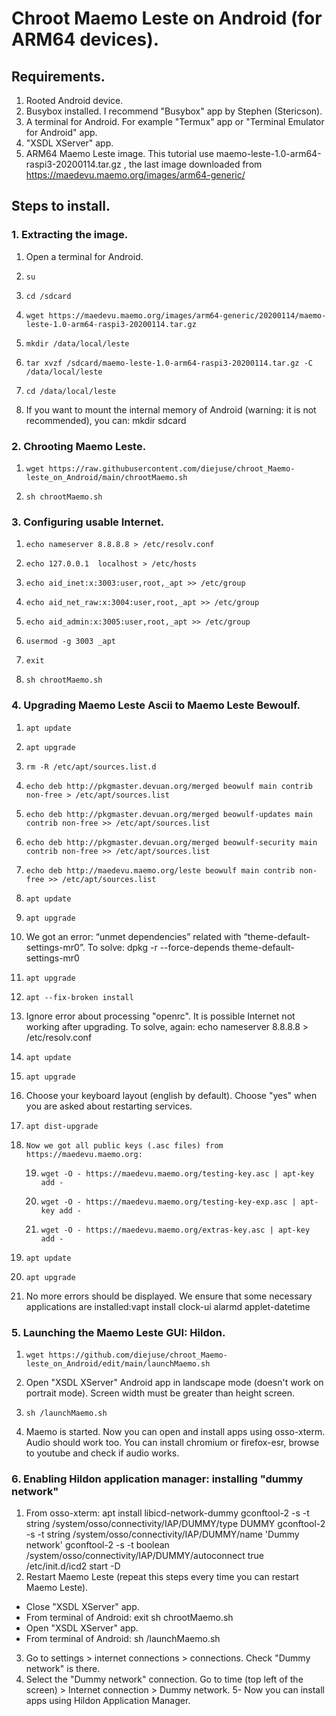 # Chroot Maemo Leste on Android (for ARM64 devices).
## Requirements.
1. Rooted Android device.
2. Busybox installed. I recommend "Busybox" app by Stephen (Stericson).
3. A terminal for Android. For example "Termux" app or "Terminal Emulator for Android" app.
4. "XSDL XServer" app.
5. ARM64 Maemo Leste image. This tutorial use maemo-leste-1.0-arm64-raspi3-20200114.tar.gz	, the last image downloaded from  https://maedevu.maemo.org/images/arm64-generic/
## Steps to install.
### 1. Extracting the image.
1. Open a terminal for Android.
2.     su
3.     cd /sdcard
4.     wget https://maedevu.maemo.org/images/arm64-generic/20200114/maemo-leste-1.0-arm64-raspi3-20200114.tar.gz
5.     mkdir /data/local/leste
6.     tar xvzf /sdcard/maemo-leste-1.0-arm64-raspi3-20200114.tar.gz -C /data/local/leste
7.     cd /data/local/leste
8. If you want to mount the internal memory of Android (warning: it is not recommended), you can:
    mkdir sdcard
### 2. Chrooting Maemo Leste.
1.     wget https://raw.githubusercontent.com/diejuse/chroot_Maemo-leste_on_Android/main/chrootMaemo.sh
2.     sh chrootMaemo.sh
### 3. Configuring usable Internet.
1.     echo nameserver 8.8.8.8 > /etc/resolv.conf
2.     echo 127.0.0.1  localhost > /etc/hosts
3.     echo aid_inet:x:3003:user,root,_apt >> /etc/group
4.     echo aid_net_raw:x:3004:user,root,_apt >> /etc/group
5.     echo aid_admin:x:3005:user,root,_apt >> /etc/group 
6.     usermod -g 3003 _apt
7.     exit
8.     sh chrootMaemo.sh
### 4. Upgrading Maemo Leste Ascii to Maemo Leste Bewoulf.
1.     apt update
2.     apt upgrade
3.     rm -R /etc/apt/sources.list.d
4.     echo deb http://pkgmaster.devuan.org/merged beowulf main contrib non-free > /etc/apt/sources.list
5.     echo deb http://pkgmaster.devuan.org/merged beowulf-updates main contrib non-free >> /etc/apt/sources.list
6.     echo deb http://pkgmaster.devuan.org/merged beowulf-security main contrib non-free >> /etc/apt/sources.list
7.     echo deb http://maedevu.maemo.org/leste beowulf main contrib non-free >> /etc/apt/sources.list
8.     apt update
9.     apt upgrade
10. We got an error: “unmet dependencies” related with “theme-default-settings-mr0”. To solve:
        dpkg -r --force-depends theme-default-settings-mr0
11.     apt upgrade
12.     apt --fix-broken install
13. Ignore error about processing "openrc". It is possible Internet not working after upgrading. To solve, again: 
    echo nameserver 8.8.8.8 > /etc/resolv.conf
14.     apt update
15.     apt upgrade
16. Choose your keyboard layout (english by default). Choose "yes" when you are asked about restarting services.
17.     apt dist-upgrade
18.     Now we got all public keys (.asc files) from https://maedevu.maemo.org:
    19.     wget -O - https://maedevu.maemo.org/testing-key.asc | apt-key add -
    20.     wget -O - https://maedevu.maemo.org/testing-key-exp.asc | apt-key add -
    21.     wget -O - https://maedevu.maemo.org/extras-key.asc | apt-key add -
22.     apt update
23.     apt upgrade
24. No more errors should be displayed. We ensure that some necessary applications are installed:vapt install clock-ui alarmd applet-datetime
### 5. Launching the Maemo Leste GUI: Hildon.
1.     wget https://github.com/diejuse/chroot_Maemo-leste_on_Android/edit/main/launchMaemo.sh
2. Open "XSDL XServer" Android app in landscape mode (doesn't work on portrait mode). Screen width must be greater than height screen.
3.     sh /launchMaemo.sh
4. Maemo is started. Now you can open and install apps using osso-xterm. Audio should work too. You can install chromium or firefox-esr, browse to youtube and check if audio works. 
### 6. Enabling Hildon application manager: installing "dummy network"
1. From osso-xterm:
      apt install libicd-network-dummy
      gconftool-2 -s -t string /system/osso/connectivity/IAP/DUMMY/type DUMMY
      gconftool-2 -s -t string /system/osso/connectivity/IAP/DUMMY/name 'Dummy network'
      gconftool-2 -s -t boolean /system/osso/connectivity/IAP/DUMMY/autoconnect true
      /etc/init.d/icd2 start -D
2. Restart Maemo Leste (repeat this steps every time you can restart Maemo Leste).
  - Close "XSDL XServer" app.
  - From terminal of Android:
          exit
          sh chrootMaemo.sh
  - Open "XSDL XServer" app.
  - From terminal of Android:
          sh /launchMaemo.sh
3. Go to settings > internet connections > connections. Check "Dummy network" is there.
4. Select the "Dummy network" connection. Go to time (top left of the screen) > Internet connection > Dummy network. 
5- Now you can install apps using Hildon Application Manager.

